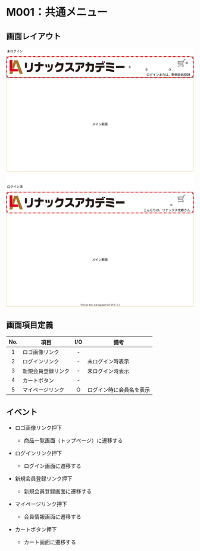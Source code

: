 # M001：共通メニュー

## 画面レイアウト

![](image/M000_共通メニュー.svg)

## 画面項目定義

|  No.  |  項目  |  I/O  |  備考  |
| :---: | --- |:---:| --- |
| 1 | ロゴ画像リンク | - |  |
| 2 | ログインリンク | - | 未ログイン時表示 |
| 3 | 新規会員登録リンク | - | 未ログイン時表示 |
| 4 | カートボタン | - |  |
| 5 | マイページリンク | O | ログイン時に会員名を表示 |

## イベント

- ロゴ画像リンク押下
    - 商品一覧画面（トップページ）に遷移する

- ログインリンク押下
    - ログイン画面に遷移する
    
- 新規会員登録リンク押下
    - 新規会員登録画面に遷移する

- マイページリンク押下
    - 会員情報画面に遷移する

- カートボタン押下
    - カート画面に遷移する
